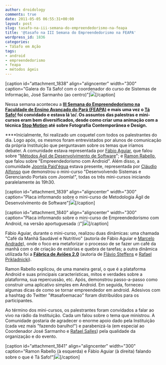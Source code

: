 ```yaml
---
author: droidology
comments: true
date: 2011-05-05 06:55:31+00:00
layout: post
slug: tasafo-na-iii-semana-do-empreendedorismo-na-feapa
title: '@tasafo na III Semana do Empreendedorismo na FEAPA'
wordpress_id: 1836
categories:
- TáSafo em Ação
tags:
- android
- empreendedorismo
- feapa
- métodos ágeis
---
```


[caption id="attachment_1838" align="aligncenter" width="300" caption="Galera do Tá Safo! com o coordenador do curso de Sistemas de Informação, José Sarmanho (ao centro)"][![](http://tasafo.files.wordpress.com/2011/05/dsc00836.jpg?w=300)](http://tasafo.files.wordpress.com/2011/05/dsc00836.jpg)[/caption]


Nessa semana aconteceu a **[III Semana do Empreendedorismo na Faculdade de Ensino Avançado do Pará (FEAPA)](http://www.feapa.com.br/dinamicportal/feapa/news.php?id=88) **e mais uma vez o [Tá Safo!](http://www.twitter.com/tasafo) foi convidado e estava lá \o/. Os assuntos das palestras e mini-cursos eram bem diversificados, desde como criar uma animação com a técnica [Stop Motion](http://pt.wikipedia.org/wiki/Stop_motion) até sobre Fotografia Contemporânea e Design**.**


**<!-- more -->**


****Inicialmente, foi realizado um coquetel com todos os palestrantes do dia. Logo após, os mesmos foram entrevistados por alunos de comunicação da própria Instituição que perguntavam sobre os temas que iríamos debater. A comunidade estava representada por [Fábio Aguiar](http://www.twitter.com/fabyogr), que falou sobre "[Métodos Ágil de Desenvolvimento de Software](http://slidesha.re/MetodosAgeis)"; e [Ramon Rabello](http://www.twitter.com/ramonrabello), que falou sobre "Empreendedorismo com Android". Além disso, a comunidade [Joomla Paid'égua](http://www.twitter.com/joomlapaidegua) estava presente, representada por [Cláudio Alfonso](http://twitter.com/#!/claudioalfonso) que demonstrou o mini-curso "Desenvolvendo Sistemas e Gerenciando Portais com Joomla!", todas os três mini-cursos iniciando paralelamente às 19h30.




[caption id="attachment_1839" align="aligncenter" width="300" caption="Placa informando sobre o mini-curso de Metodologia Ágil de Desenvolvimento de Software"][![](http://tasafo.files.wordpress.com/2011/05/dsc008271.jpg?w=300)](http://tasafo.files.wordpress.com/2011/05/dsc008271.jpg)[/caption]

[caption id="attachment_1840" align="aligncenter" width="300" caption="Placa informando sobre o mini-curso de Empreendedorismo com Android, na versão aportuguesada :)"][![](http://tasafo.files.wordpress.com/2011/05/dsc00831.jpg?w=300)](http://tasafo.files.wordpress.com/2011/05/dsc00831.jpg)[/caption]


Fábio Aguiar, durante o mini-curso, realizou duas dinâmicas: uma chamada "Café da Manhã Saudável e Nutritivo" (autoria de Fábio Aguiar e [Marcelo Andrade](http://www.twitter.com/mfandrade)), onde o foco era metaforizar o processo de se fazer um café da manhã com o de criação de estórias e quebra de tarefas; a outra dinâmica utilizada foi a **[Fábrica de Aviões 2.0](http://www.agileway.com.br/2009/08/18/dinamica-fabrica-de-avioes-2-0/)** (autoria de [Flávio Steffens](http://twitter.com/#!/flaviosteffens) e [Rafael Prikladnicki](http://www.twitter.com/rafaelpri)).




Ramon Rabello explicou, de uma maneira geral, o que é a plataforma Android e suas principais características, mitos e verdades sobre a plataforma, sua repercussão, etc. Após, demonstrou passo-a-passo como construir uma aplicativo simples em Android. Em seguida, forneceu algumas dicas de como se tornar empreendedor em android. Adesivos com a hashtag do Twitter "#tasafoemacao" foram distribuídos para os participantes.




Ao término dos mini-cursos, os palestrantes foram convidados a falar ao vivo na rádio da Instituição. Cada um falou sobre o tema que ministrou. A Comunidade gostaria de agradecer o enorme apoio dado pela Instituição (cada vez mais "fazendo barulho!") e parabenizá-la (em especial ao Coordenador José Sarmanho e [Rafael Salles](http://www.twitter.com/rafasall)) pela qualidade da organização e do evento.




[caption id="attachment_1841" align="aligncenter" width="300" caption="Ramon Rabello (à esquerda) e Fábio Aguiar (à direita) falando sobre o que é Tá Safo!"][![](http://tasafo.files.wordpress.com/2011/05/dsc00841.jpg?w=300)](http://tasafo.files.wordpress.com/2011/05/dsc00841.jpg)[/caption]
